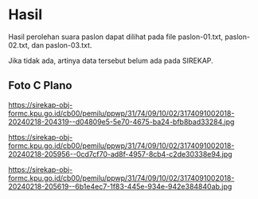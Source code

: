 # Hasil

Hasil perolehan suara paslon dapat dilihat pada file paslon-01.txt, paslon-02.txt, dan paslon-03.txt.

Jika tidak ada, artinya data tersebut belum ada pada SIREKAP.

## Foto C Plano

https://sirekap-obj-formc.kpu.go.id/cb00/pemilu/ppwp/31/74/09/10/02/3174091002018-20240218-204319--d04809e5-5e70-4675-ba24-bfb8bad33284.jpg

https://sirekap-obj-formc.kpu.go.id/cb00/pemilu/ppwp/31/74/09/10/02/3174091002018-20240218-205956--0cd7cf70-ad8f-4957-8cb4-c2de30338e94.jpg

https://sirekap-obj-formc.kpu.go.id/cb00/pemilu/ppwp/31/74/09/10/02/3174091002018-20240218-205619--6b1e4ec7-1f83-445e-934e-942e384840ab.jpg
